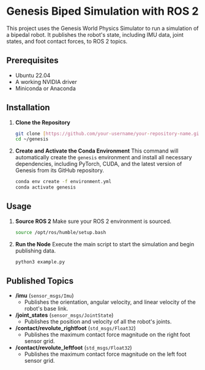 # Genesis Biped Simulation with ROS 2

This project uses the Genesis World Physics Simulator to run a simulation of a bipedal robot. It publishes the robot's state, including IMU data, joint states, and foot contact forces, to ROS 2 topics.

## Prerequisites

* Ubuntu 22.04
* A working NVIDIA driver
* Miniconda or Anaconda

## Installation

1.  **Clone the Repository**
    ```bash
    git clone [https://github.com/your-username/your-repository-name.git](https://github.com/your-username/your-repository-name.git)
    cd ~/genesis
    ```

2.  **Create and Activate the Conda Environment**
    This command will automatically create the `genesis` environment and install all necessary dependencies, including PyTorch, CUDA, and the latest version of Genesis from its GitHub repository.
    ```bash
    conda env create -f environment.yml
    conda activate genesis
    ```

## Usage

1.  **Source ROS 2**
    Make sure your ROS 2 environment is sourced.
    ```bash
    source /opt/ros/humble/setup.bash
    ```
2.  **Run the Node**
    Execute the main script to start the simulation and begin publishing data.
    ```bash
    python3 example.py
    ```

## Published Topics

* **/imu** (`sensor_msgs/Imu`)
    * Publishes the orientation, angular velocity, and linear velocity of the robot's base link.
* **/joint_states** (`sensor_msgs/JointState`)
    * Publishes the position and velocity of all the robot's joints.
* **/contact/revolute_rightfoot** (`std_msgs/Float32`)
    * Publishes the maximum contact force magnitude on the right foot sensor grid.
* **/contact/revolute_leftfoot** (`std_msgs/Float32`)
    * Publishes the maximum contact force magnitude on the left foot sensor grid.
